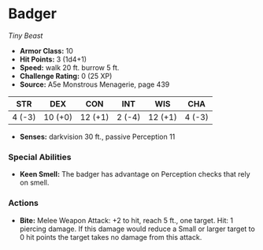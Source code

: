 # Badger

*Tiny* *Beast*

- **Armor Class:** 10
- **Hit Points:** 3 (1d4+1)
- **Speed:** walk 20 ft. burrow 5 ft.
- **Challenge Rating:** 0 (25 XP)
- **Source:** A5e Monstrous Menagerie, page 439

| STR | DEX | CON | INT | WIS | CHA |
| --- | --- | --- | --- | --- | --- |
| 4 (-3) | 10 (+0) | 12 (+1) | 2 (-4) | 12 (+1) | 4 (-3) |

- **Senses:** darkvision 30 ft., passive Perception 11

### Special Abilities

- **Keen Smell:** The badger has advantage on Perception checks that rely on smell.

### Actions

- **Bite:** Melee Weapon Attack: +2 to hit, reach 5 ft., one target. Hit: 1 piercing damage. If this damage would reduce a Small or larger target to 0 hit points  the target takes no damage from this attack.


